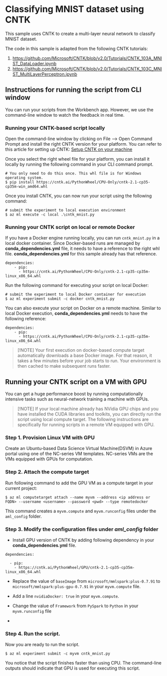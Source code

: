 # Classifying MNIST dataset using CNTK

This sample uses CNTK to create a multi-layer neural network to classify MNIST dataset.

The code in this sample is adapted from the following CNTK tutorials:
1. https://github.com/Microsoft/CNTK/blob/v2.0/Tutorials/CNTK_103A_MNIST_DataLoader.ipynb
2. https://github.com/Microsoft/CNTK/blob/v2.0/Tutorials/CNTK_103C_MNIST_MultiLayerPerceptron.ipynb


## Instructions for running the script from CLI window
You can run your scripts from the Workbench app. However, we use the command-line window to watch the feedback in real time.

### Running your CNTK-based script locally
Open the command-line window by clicking on File --> Open Command Prompt and install the right CNTK version for your platform. You can refer to this article for setting up CNTK: [Setup CNTK on your machine](https://docs.microsoft.com/en-us/cognitive-toolkit/Setup-CNTK-on-your-machine)

Once you select the right wheel file for your platform, you can install it locally by running the following command in your CLI command prompt.
```
# You only need to do this once. This whl file is for Windows operating system.
$ pip install https://cntk.ai/PythonWheel/CPU-Only/cntk-2.1-cp35-cp35m-win_amd64.whl
```

Once you install CNTK, you can now run your script using the following command: 
```
# submit the experiment to local execution environment
$ az ml execute -c local .\cntk_mnist.py
```

### Running your CNTK script on local or remote Docker
If you have a Docker engine running locally, you can run `cntk_mnist.py` in a local docker container. Since Docker-based runs are managed by **conda_dependencies.yml** file, it needs to have a reference to the right whl file. **conda_dependencies.yml** for this sample already has that reference.
```
dependencies:
    - pip:
      - https://cntk.ai/PythonWheel/CPU-Only/cntk-2.1-cp35-cp35m-linux_x86_64.whl
```

Run the following command for executing your script on local Docker:
```
# submit the experiment to local Docker container for execution
$ az ml experiment submit -c docker cntk_mnist.py
```

You can also execute your script on Docker on a remote machine. Similar to local Docker execution, **conda_dependencies.yml** needs to have the following reference:
```
dependencies:
    - pip:
      - https://cntk.ai/PythonWheel/CPU-Only/cntk-2.1-cp35-cp35m-linux_x86_64.whl
```

>[!NOTE] Your first execution on docker-based compute target automatically downloads a base Docker image. For that reason, it takes a few minutes before your job starts to run. Your environment is then cached to make subsequent runs faster. 

## Running your CNTK script on a VM with GPU
You can get a huge performance boost by running computationally intensive tasks such as neural-network training a machine with GPUs.

>[!NOTE] If your local machine already has NVidia GPU chips and you have installed the CUDA libraries and toolkits, you can directly run the script using local compute target. The following instructions are specifically for running scripts in a remote VM equipped with GPU.

### Step 1. Provision Linux VM with GPU
Create an Ubuntu-based Data Science Virtual Machine(DSVM) in Azure portal using one of the NC-series VM templates. NC-series VMs are the VMs equipped with GPUs for computation.

### Step 2. Attach the compute target
Run following command to add the GPU VM as a compute target in your current project:
```
$ az ml computetarget attach --name myvm --address <ip address or FQDN> --username <username> --password <pwd> --type remotedocker
```
This command creates a `myvm.compute` and `myvm.runconfig` files under the `aml_config` folder.

### Step 3. Modify the configuration files under _aml_config_ folder
- Install GPU version of CNTK by adding following dependency in your **conda_dependencies.yml** file.
```
dependencies:

  - pip:
    - https://cntk.ai/PythonWheel/GPU/cntk-2.1-cp35-cp35m-linux_x86_64.whl
```
- Replace the value of `baseImage` from `microsoft/mmlspark:plus-0.7.91` to  `microsoft/mmlspark:plus-gpu-0.7.91` in your `myvm.compute` file. 

- Add a line `nvidiaDocker: true` in your `myvm.compute`.

- Change the value of `Framework` from `PySpark` to `Python` in your `myvm.runconfig` file

- 

### Step 4. Run the script.
Now you are ready to run the script.
```
$ az ml experiment submit -c myvm cntk_mnist.py
```
You notice that the script finishes faster than using CPU. The command-line outputs should indicate that GPU is used for executing this script.
